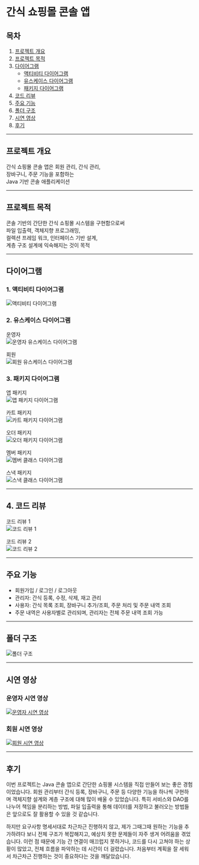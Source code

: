 # 간식 쇼핑몰 콘솔 앱

## 목차
1. [프로젝트 개요](#프로젝트-개요)  
2. [프로젝트 목적](#프로젝트-목적)  
3. [다이어그램](#다이어그램)  
    - [액티비티 다이어그램](#1-액티비티-다이어그램)  
    - [유스케이스 다이어그램](#2-유스케이스-다이어그램)  
    - [패키지 다이어그램](#3-패키지-다이어그램)  
4. [코드 리뷰](#4-코드-리뷰)  
5. [주요 기능](#주요-기능)  
6. [폴더 구조](#폴더-구조)  
7. [시연 영상](#시연-영상)  
8. [후기](#후기)
---

## 프로젝트 개요

간식 쇼핑몰 콘솔 앱은 회원 관리, 간식 관리,  
장바구니, 주문 기능을 포함하는  
Java 기반 콘솔 애플리케이션

---

## 프로젝트 목적

콘솔 기반의 간단한 간식 쇼핑몰 시스템을 구현함으로써  
파일 입출력, 객체지향 프로그래밍,  
컬렉션 프레임 워크, 인터페이스 기반 설계,  
계층 구조 설계에 익숙해지는 것이 목적

---

## 다이어그램

### 1. 액티비티 다이어그램

![액티비티 다이어그램](./images/SnackMallActivityDiagram.png)

### 2. 유스케이스 다이어그램

운영자  
![운영자 유스케이스 다이어그램](./images/SnackMallAdminUseCaseDiagram.png)

회원  
![회원 유스케이스 다이어그램](./images/SnackMallUserUseCaseDiagram.png)

### 3. 패키지 다이어그램

앱 패키지  
![앱 패키지 다이어그램](./images/SnackMallConsoleClassDiagram.png)

카트 패키지  
![카트 패키지 다이어그램](./images/SnackMallCartClassDiagram.png)

오더 패키지  
![오더 패키지 다이어그램](./images/SnackMallOrderClassDiagram.png)

멤버 패키지  
![멤버 클래스 다이어그램](./images/SnackMallMemberClassDiagram.png)

스낵 패키지  
![스낵 클래스 다이어그램](./images/SnackMallSnackClassDiagram.png)

---

## 4. 코드 리뷰

코드 리뷰 1  
![코드 리뷰 1](./images/CodeReview01.png)

코드 리뷰 2  
![코드 리뷰 2](./images/CodeReview02.png)

---

## 주요 기능

- 회원가입 / 로그인 / 로그아웃  
- 관리자: 간식 등록, 수정, 삭제, 재고 관리  
- 사용자: 간식 목록 조회, 장바구니 추가/조회, 주문 처리 및 주문 내역 조회  
- 주문 내역은 사용자별로 관리되며, 관리자는 전체 주문 내역 조회 가능

---

## 폴더 구조

![폴더 구조](./images/Data_Structure.png)

---

## 시연 영상

### 운영자 시연 영상
[![운영자 시연 영상](https://img.youtube.com/vi/DnbbNYpPrYQ/0.jpg)](https://youtu.be/DnbbNYpPrYQ)

### 회원 시연 영상
[![회원 시연 영상](https://img.youtube.com/vi/-fxCqHAQcbg/0.jpg)](https://youtu.be/-fxCqHAQcbg)

---

## 후기

이번 프로젝트는 Java 콘솔 앱으로 간단한 쇼핑몰 시스템을 직접 만들어 보는 좋은 경험이었습니다. 회원 관리부터 간식 등록, 장바구니, 주문 등 다양한 기능을 하나씩 구현하며 객체지향 설계와 계층 구조에 대해 많이 배울 수 있었습니다.
특히 서비스와 DAO를 나누어 책임을 분리하는 방법, 파일 입출력을 통해 데이터를 저장하고 불러오는 방법들은 앞으로도 잘 활용할 수 있을 것 같습니다.

하지만 요구사항 명세서대로 차근차근 진행하지 않고, 제가 그때그때 원하는 기능을 추가하려다 보니 전체 구조가 복잡해지고, 예상치 못한 문제들이 자주 생겨 어려움을 겪었습니다.
이런 점 때문에 기능 간 연결이 매끄럽지 못하거나, 코드를 다시 고쳐야 하는 상황이 많았고, 전체 흐름을 파악하는 데 시간이 더 걸렸습니다. 처음부터 계획을 잘 세워서 차근차근 진행하는 것이 중요하다는 것을 깨달았습니다.

